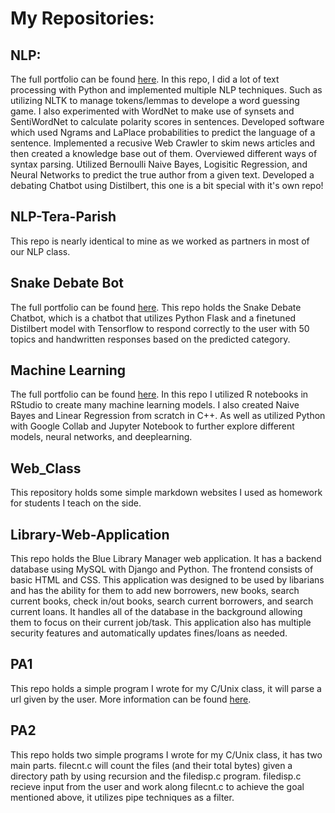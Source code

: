 # My Repositories:

## NLP:
The full portfolio can be found [here](https://github.com/BridgetteBXP13/NLP).
In this repo, I did a lot of text processing with Python and implemented multiple NLP techniques. Such as utilizing NLTK to manage tokens/lemmas to develope a word guessing game. I also experimented with WordNet to make use of synsets and SentiWordNet to calculate polarity scores in sentences. Developed software which used Ngrams and LaPlace probabilities to predict the language of a sentence. Implemented a recusive Web Crawler to skim news articles and then created a knowledge base out of them. Overviewed different ways of syntax parsing. Utilized Bernoulli Naive Bayes, Logisitic Regression, and Neural Networks to predict the true author from a given text. Developed a debating Chatbot using Distilbert, this one is a bit special with it's own repo!

## NLP-Tera-Parish
This repo is nearly identical to mine as we worked as partners in most of our NLP class.

## Snake Debate Bot
The full portfolio can be found [here](https://bridgettebxp13/Snake-Debate-Bot/).
This repo holds the Snake Debate Chatbot, which is a chatbot that utilizes Python Flask and a finetuned Distilbert model with Tensorflow to respond correctly to the user with 50 topics and handwritten responses based on the predicted category.

## Machine Learning
The full portfolio can be found [here](https://bridgettebxp13/Machine-Learning/).
In this repo I utilized R notebooks in RStudio to create many machine learning models. I also created Naive Bayes and Linear Regression from scratch in C++. As well as utilized Python with Google Collab and Jupyter Notebook to further explore different models, neural networks, and deeplearning.

## Web_Class
This repository holds some simple markdown websites I used as homework for students I teach on the side.

## Library-Web-Application
This repo holds the Blue Library Manager web application. It has a backend database using MySQL with Django and Python. The frontend consists of basic HTML and CSS. This application was designed to be used by libarians and has the ability for them to add new borrowers, new books, search current books, check in/out books, search current borrowers, and search current loans. It handles all of the database in the background allowing them to focus on their current job/task. This application also has multiple security features and automatically updates fines/loans as needed. 

## PA1
This repo holds a simple program I wrote for my C/Unix class, it will parse a url given by the user. More information can be found [here](https://github.com/BridgetteBXP13/PA1).

## PA2
This repo holds two simple programs I wrote for my C/Unix class, it has two main parts. filecnt.c will count the files (and their total bytes) given a directory path by using recursion and the filedisp.c program. filedisp.c recieve input from the user and work along filecnt.c to achieve the goal mentioned above, it utilizes pipe techniques as a filter. 

